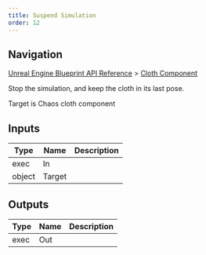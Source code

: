 ```yaml
---
title: Suspend Simulation
order: 12
---
```

## Navigation

[Unreal Engine Blueprint API Reference](https://dev.epicgames.com/documentation/en-us/unreal-engine/BlueprintAPI) > [Cloth Component](https://dev.epicgames.com/documentation/en-us/unreal-engine/BlueprintAPI/ClothComponent)

Stop the simulation, and keep the cloth in its last pose.

Target is Chaos cloth component

## Inputs

| Type | Name | Description |
| --- | --- | --- |
| exec | In |  |
| object | Target |  |

## Outputs

| Type | Name | Description |
| --- | --- | --- |
| exec | Out |  |
